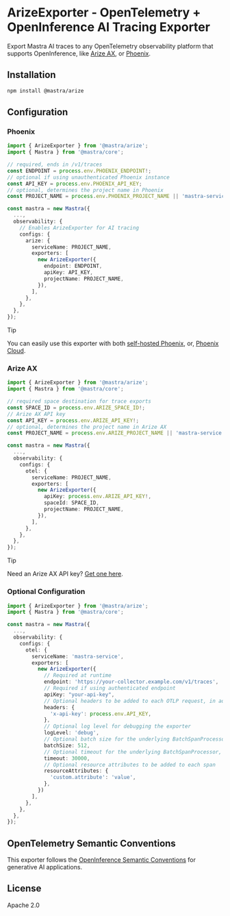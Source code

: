 # ArizeExporter - OpenTelemetry + OpenInference AI Tracing Exporter

Export Mastra AI traces to any OpenTelemetry observability platform that supports OpenInference, like [Arize AX](https://arize.com/generative-ai/), or [Phoenix](https://phoenix.arize.com/).

## Installation

```bash
npm install @mastra/arize
```

## Configuration

### Phoenix

```typescript
import { ArizeExporter } from '@mastra/arize';
import { Mastra } from '@mastra/core';

// required, ends in /v1/traces
const ENDPOINT = process.env.PHOENIX_ENDPOINT!;
// optional if using unauthenticated Phoenix instance
const API_KEY = process.env.PHOENIX_API_KEY;
// optional, determines the project name in Phoenix
const PROJECT_NAME = process.env.PHOENIX_PROJECT_NAME || 'mastra-service';

const mastra = new Mastra({
  ...,
  observability: {
    // Enables ArizeExporter for AI tracing
    configs: {
      arize: {
        serviceName: PROJECT_NAME,
        exporters: [
          new ArizeExporter({
            endpoint: ENDPOINT,
            apiKey: API_KEY,
            projectName: PROJECT_NAME,
          }),
        ],
      },
    },
  },
});
```

> [!TIP]
> You can easily use this exporter with both [self-hosted Phoenix](https://docs.arize.com/phoenix/deployment), or, [Phoenix Cloud](https://app.phoenix.arize.com/login).

### Arize AX

```typescript
import { ArizeExporter } from '@mastra/arize';
import { Mastra } from '@mastra/core';

// required space destination for trace exports
const SPACE_ID = process.env.ARIZE_SPACE_ID!;
// Arize AX API key
const API_KEY = process.env.ARIZE_API_KEY!;
// optional, determines the project name in Arize AX
const PROJECT_NAME = process.env.ARIZE_PROJECT_NAME || 'mastra-service';

const mastra = new Mastra({
  ...,
  observability: {
    configs: {
      otel: {
        serviceName: PROJECT_NAME,
        exporters: [
          new ArizeExporter({
            apiKey: process.env.ARIZE_API_KEY!,
            spaceId: SPACE_ID,
            projectName: PROJECT_NAME,
          }),
        ],
      },
    },
  },
});
```

> [!TIP]
> Need an Arize AX API key? [Get one here](https://app.arize.com/).

### Optional Configuration

```typescript
import { ArizeExporter } from '@mastra/arize';
import { Mastra } from '@mastra/core';

const mastra = new Mastra({
  ...,
  observability: {
    configs: {
      otel: {
        serviceName: 'mastra-service',
        exporters: [
          new ArizeExporter({
            // Required at runtime
            endpoint: 'https://your-collector.example.com/v1/traces',
            // Required if using authenticated endpoint
            apiKey: "your-api-key",
            // Optional headers to be added to each OTLP request, in addition to authentication headers
            headers: {
              'x-api-key': process.env.API_KEY,
            },
            // Optional log level for debugging the exporter
            logLevel: 'debug',
            // Optional batch size for the underlying BatchSpanProcessor, before spans are exported
            batchSize: 512,
            // Optional timeout for the underlying BatchSpanProcessor, before spans are exported
            timeout: 30000,
            // Optional resource attributes to be added to each span
            resourceAttributes: {
              'custom.attribute': 'value',
            },
          })
        ],
      },
    },
  },
});
```

## OpenTelemetry Semantic Conventions

This exporter follows the [OpenInference Semantic Conventions](https://github.com/Arize-ai/openinference/tree/main/spec) for generative AI applications.

## License

Apache 2.0
